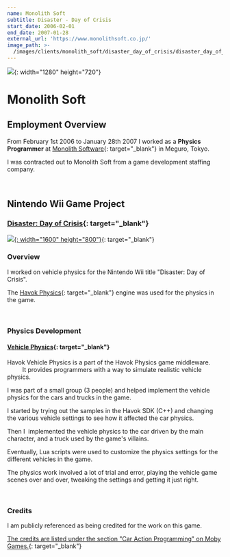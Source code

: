 ```yaml
---
name: Monolith Soft
subtitle: Disaster - Day of Crisis
start_date: 2006-02-01
end_date: 2007-01-28
external_url: 'https://www.monolithsoft.co.jp/'
image_path: >-
  /images/clients/monolith_soft/disaster_day_of_crisis/disaster_day_of_crisis_box.jpg
---
```


![](/portfolio/images/clients/monolith_soft/monolithsoft-1280x720.jpg){: width="1280" height="720"}

# Monolith Soft

## Employment Overview

From February 1st 2006 to January 28th 2007 I worked as a **Physics Programmer** at [Monolith Software](https://www.monolithsoft.co.jp/){: target="_blank"} in Meguro, Tokyo.

I was contracted out to Monolith Soft from a game development staffing company.

&nbsp;

## Nintendo Wii Game Project

### [Disaster: Day of Crisis](https://www.nintendo.co.jp/wii/rdzj/index.html){: target="_blank"}

[![](/portfolio/images/clients/monolith_soft/disaster_day_of_crisis/distaster_day_of_crisis_wide.jpg){: width="1600" height="800"}](https://www.nintendo.co.jp/wii/rdzj/index.html){: target="_blank"}

### Overview

I worked on vehicle physics for the Nintendo Wii title "Disaster: Day of Crisis".

The [Havok Physics](https://www.havok.com/products/havok-physics/){: target="_blank"} engine was used for the physics in the game.

&nbsp;

### Physics Development

#### [Vehicle Physics](https://www.studiolibrary.com/){: target="_blank"}

Havok Vehicle Physics is a part of the Havok Physics game middleware. &nbsp; &nbsp; &nbsp; &nbsp; &nbsp; &nbsp; &nbsp;&nbsp; It provides programmers with a way to simulate realistic vehicle physics.

I was part of a small group (3 people) and helped implement the vehicle physics for the cars and trucks in the game.

I started by trying out the samples in the Havok SDK (C++) and changing the various vehicle settings to see how it affected the car physics.

Then I&nbsp; implemented the vehicle physics to the car driven by the main character, and a truck used by the game's villains.

Eventually, Lua scripts were used to customize the physics settings for the different vehicles in the game.

The physics work involved a lot of trial and error, playing the vehicle game scenes over and over, tweaking the settings and getting it just right.

&nbsp;

### Credits

I am publicly referenced as being credited for the work on this game.

[The credits are listed under the section "Car Action Programming" on Moby Games.](https://www.mobygames.com/game/disaster-day-of-crisis){: target="_blank"}